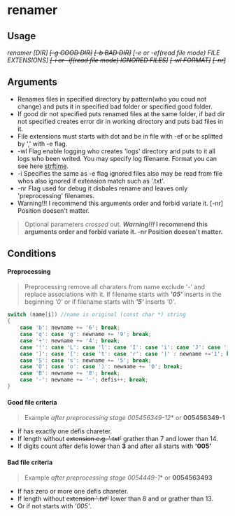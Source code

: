 # renamer
## Usage

*renamer [DIR] ~~[-g GOOD DIR]~~ ~~[-b BAD DIR]~~ [-e or -ef(read file mode) FILE EXTENSIONS] ~~[-i or -if(read file mode) IGNORED FILES]~~ ~~[-wl FORMAT]~~ ~~[-nr]~~*
## Arguments
- Renames files in specified directory by pattern(who you coud not change) and puts it in specified bad folder or specified good folder.
- If good dir not specified puts renamed files at the same folder, if bad dir not specified creates error dir in working directory and puts bad files in it.
- File extensions must starts with dot and be in file with -ef or be splitted by ',' with -e flag.
- -wl Flag enable logging who creates 'logs' directory and puts to it all logs who been writed. You may specify log filename. Format you can see here [strftime](http://www.cplusplus.com/reference/ctime/strftime/).
- -i Specifies the same as -e flag ignored files also may be read from file whos also ignored if extension match such as '.txt'.
- -nr Flag used for debug it disbales rename and leaves only 'preprocessing' filenames.
- Warning!!! I recommend this arguments order and forbid variate it. [-nr] Position doesen't matter.
> Optional parameters _crossed_ out.
> **_Warning!!!_ I recommend this arguments order and forbid variate it. -nr Position doesen't matter.**
## Conditions
#### Preprocessing
> Preprocessing remove all charaters from name exclude '-' and replace associations with it. If filename starts with **_'05'_** inserts in the beginning _'0'_ or if filename starts with **_'5'_** inserts *_'0'_*.

```c++
switch (name[i]) //name is original (const char *) string
{
	case 'b': newname += '6'; break;
	case 'q': case 'g': newname += '9'; break;
	case '+': newname += '4'; break;
	case '!': case 'L': case 'l': case 'I': case 'i': case 'J': case 'j':
	case ']': case '[': case 't': case 'r': case '|' : newname +='1'; break;
	case 'S': case 's': newname += '5'; break;
	case 'O': case 'o': case ')': newname += '0'; break;
	case 'B': newname += '8'; break;
	case '-': newname += '-'; defis++; break;
}
```

#### Good file criteria
> Example _after preprocessing stage_ *005456349-12** or **005456349-1**
- If has exactly one defis chareter.
- If length without ~~extension e.g. '_.txt_'~~ grather than 7 and lower than 14.
- If digits count after defis lower than **3** and after all starts with **'005'**
#### Bad file criteria
> Example _after preprocessing stage_ *0054449-1** or **0054563493**
- If has zero or more one defis chareter.
- If length without ~~extension '_.txt_'~~ lower than 8 and or grather than 13.
- Or if not starts with *'005'*.